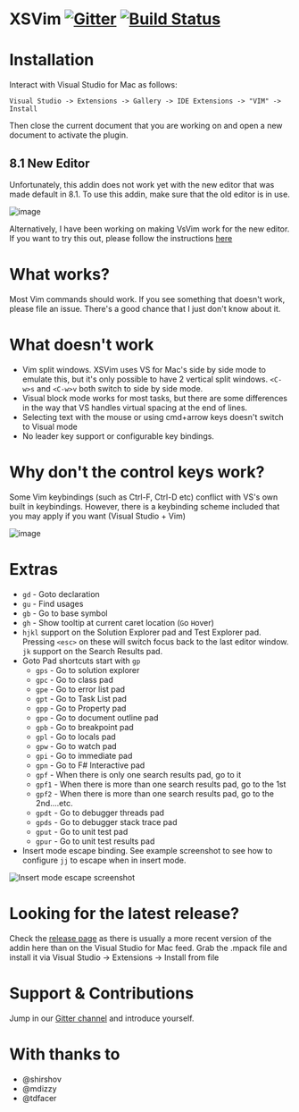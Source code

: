 # XSVim [![Gitter](https://badges.gitter.im/XSVim/Lobby.svg)](https://gitter.im/XSVim/Lobby?utm_source=badge&utm_medium=badge&utm_campaign=pr-badge&utm_content=badge) [![Build Status](https://travis-ci.org/nosami/XSVim.svg?branch=7.4)](https://travis-ci.org/nosami/XSVim)


# Installation

Interact with Visual Studio for Mac as follows:

```
Visual Studio -> Extensions -> Gallery -> IDE Extensions -> "VIM" -> Install
```

Then close the current document that you are working on and open a new document to activate the plugin.

## 8.1 New Editor

Unfortunately, this addin does not work yet with the new editor that was made default in 8.1. To use this addin, make sure that the old editor is in use.

![image](https://user-images.githubusercontent.com/667194/59626372-9de68280-9133-11e9-9fbe-035553d7042e.png)

Alternatively, I have been working on making VsVim work for the new editor. If you want to try this out, please follow the instructions [here](https://github.com/VsVim/VsVim/pull/2733#issuecomment-538998555)

# What works?

Most Vim commands should work. If you see something that doesn't work, please file an issue. There's a good chance that I just don't know about it.

# What doesn't work

- Vim split windows. XSVim uses VS for Mac's side by side mode to emulate this, but it's only possible to have 2 vertical split windows. `<C-w>s` and `<C-w>v` both switch to side by side mode.
- Visual block mode works for most tasks, but there are some differences in the way that VS handles virtual spacing at the end of lines.
- Selecting text with the mouse or using cmd+arrow keys doesn't switch to Visual mode
- No leader key support or configurable key bindings.

# Why don't the control keys work?

Some Vim keybindings (such as Ctrl-F, Ctrl-D etc) conflict with VS's own built in keybindings. However, there is a keybinding scheme included that you may apply if you want (Visual Studio + Vim)

![image](https://user-images.githubusercontent.com/667194/37340194-39775566-26b5-11e8-9119-58d171aa9a01.png)

# Extras

- `gd` - Goto declaration
- `gu` - Find usages
- `gb` - Go to base symbol
- `gh` - Show tooltip at current caret location (`G`o `H`over)
- `hjkl` support on the Solution Explorer pad and Test Explorer pad. Pressing `<esc>` on these will switch focus back to the last editor window. `jk` support on the Search Results pad.
- Goto Pad shortcuts start with `gp`
  - `gps` - Go to solution explorer 
  - `gpc` - Go to class pad
  - `gpe` - Go to error list pad
  - `gpt` - Go to Task List pad
  - `gpp` - Go to Property pad
  - `gpo` - Go to document outline pad
  - `gpb` - Go to breakpoint pad
  - `gpl` - Go to locals pad
  - `gpw` - Go to watch pad
  - `gpi` - Go to immediate pad
  - `gpn` - Go to F# Interactive pad
  - `gpf` - When there is only one search results pad, go to it
  - `gpf1` - When there is more than one search results pad, go to the 1st
  - `gpf2` - When there is more than one search results pad, go to the 2nd....etc.
  - `gpdt` - Go to debugger threads pad
  - `gpds` - Go to debugger stack trace pad
  - `gput` - Go to unit test pad
  - `gpur` - Go to unit test results pad
- Insert mode escape binding. See example screenshot to see how to configure `jj` to escape when in insert mode.

![Insert mode escape screenshot](screenshots/InsertModeMapping.png)
# Looking for the latest release?

Check the [release page](https://github.com/nosami/XSVim/releases) as there is usually a more recent version of the addin here than on the Visual Studio for Mac feed. Grab the .mpack file and install it via Visual Studio -> Extensions -> Install from file

# Support & Contributions

Jump in our [Gitter channel](https://gitter.im/XSVim/Lobby) and introduce yourself. 

# With thanks to

- @shirshov
- @mdizzy
- @tdfacer


